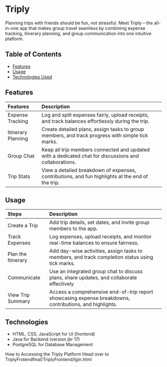 # Triply
Planning trips with friends should be fun, not stressful. Meet Triply – the all-in-one app that makes group travel seamless by combining expense tracking, itinerary planning, and group communication into one intuitive platform.
## Table of Contents
- [Features](#Features)
- [Usage](#Usage)
- [Technologies Used](#Technologies)
## Features
| Features | Description ||
| :------ | :------ | :------ |
| Expense Tracking|Log and split expenses fairly, upload receipts, and track balances effortlessly during the trip. ||
| Itinerary Planning |Create detailed plans, assign tasks to group members, and track progress with simple tick marks. ||
| Group Chat | Keep all trip members connected and updated with a dedicated chat for discussions and collaborations. ||
| Trip Stats| View a detailed breakdown of expenses, contributions, and fun highlights at the end of the trip. ||
## Usage
| Steps |Description||
| :------ | :------ | :------ |
|Create a Trip |Add trip details, set dates, and invite group members to the app. ||
| Track Expenses|Log expenses, upload receipts, and monitor real-time balances to ensure fairness.||
| Plan the Itinerary |Add day-wise activities, assign tasks to members, and track completion status using tick marks.||
| Communicate |Use an integrated group chat to discuss plans, share updates, and collaborate effectively||
|View Trip Summary|Access a comprehensive end-of-trip report showcasing expense breakdowns, contributions, and highlights.||
## Technologies
- HTML, CSS, JavaScript for UI (frontend)
- Java for Backend (version jbr 17)
- PostgreSQL for Database Management

How to Accessing the Triply Platform 
Head over to TriplyFrotendfinal/TriplyFrontend/lgin.html
